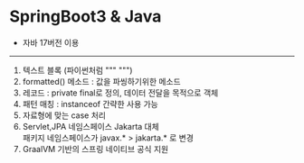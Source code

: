 # SpringBoot3 & Java

- 자바 17버전 이용

---
1. 텍스트 블록 (파이썬처럼 """  """)
2. formatted() 메소드 : 값을 파씽하기위한 메소드
3. 레코드 : private final로 정의, 데이터 전달을 목적으로 객체
4. 패턴 매칭 : instanceof 간략한 사용 가능
5. 자료형에 맞는 case 처리
6. Servlet,JPA 네임스페이스 Jakarta 대체    
패키지 네임스페이스가 javax.* > jakarta.* 로 변경
7. GraalVM 기반의 스프링 네이티브 공식 지원